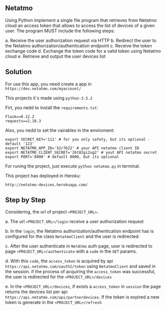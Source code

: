 Netatmo
--------

Using Python implement a single file program that retrieves from Netatmo cloud an access token that allows to access the list of devices of a given user.
The program MUST include the following steps:

a. Receive the user authorization request via HTTP
b. Redirect the user to the Netatmo authorization/authentication endpoint
c. Receive the token exchange code
d. Exchange the token code for a valid token using Netatmo cloud
e. Retrieve and output the user devices list


Solution
--------

For use this app, you need create a app in ``https://dev.netatmo.com/myaccount/``

This projects it`s made using ``python-3.5.2``

Firt, you nedd to install the ``requirements.txt``:
    
    Flask==0.12.2
    requests==2.18.3


Also, you nedd to set the vairables in the enviroment:
	
	export SECRET_KEY='111' # for you only safety, but its optional - default '123'
	export NETATMO_APP_ID='52r7622' # your API netatmo client ID
	export NETATMO_CLIENT_SECRET='26t82gi2ug2' # yout API netatmo secret
	export PORT='8000' # default 8000, but its optional


For runing the project, just execute ``python netatmo.py`` in terminal.

This project has deployed in Heroku:
  
    http://netatmo-devices.herokuapp.com/


Step by Step
------------

Considering, the url of project ``<PROJECT_URL>``.


a. The url ``<PROJECT_URL>/login`` receive a user authorization request


b. In the ``login``, the Netatmo authorization/authentication endpoint has is configured for the class ``NetatmoClient`` and the user is redirected:


c. After the user authenticate in ``NetAtmo`` auth page, user is redirected to page ``<PROJECT_URL>/authenticate`` with a ``code`` in the ``GET`` params.


d. With this ``code``, the ``access_token`` is acquired by api ``https://api.netatmo.com/oauth2/token`` using ``NetatmoClient`` and saved in the session. if the process of acquiring the ``access_token`` was successful, the user is redirected for the ``<PROJECT_URL>/devices``


e. In the ``<PROJECT_URL>/devices``, if exists a ``access_token`` in ``session`` the page returns the devices list per api ``https://api.netatmo.com/api/partnerdevices``. If the token is expired a new token is generate in the ``<PROJECT_URL>/refresh``

     